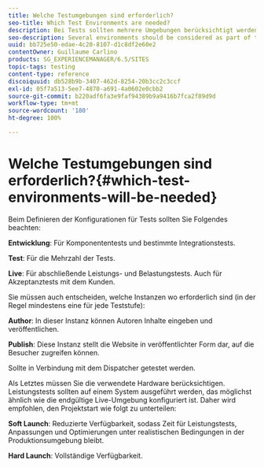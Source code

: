 ```yaml
---
title: Welche Testumgebungen sind erforderlich?
seo-title: Which Test Environments are needed?
description: Bei Tests sollten mehrere Umgebungen berücksichtigt werden.
seo-description: Several environments should be considered as part of testing
uuid: bb725e50-edae-4c20-8107-d1c8df2e60e2
contentOwner: Guillaume Carlino
products: SG_EXPERIENCEMANAGER/6.5/SITES
topic-tags: testing
content-type: reference
discoiquuid: db528b9b-3407-462d-8254-20b3cc2c3ccf
exl-id: 05f7a513-5ee7-4870-a691-4a0602e0cbb2
source-git-commit: b220adf6fa3e9faf94389b9a9416b7fca2f89d9d
workflow-type: tm+mt
source-wordcount: '180'
ht-degree: 100%

---
```


# Welche Testumgebungen sind erforderlich?{#which-test-environments-will-be-needed}

Beim Definieren der Konfigurationen für Tests sollten Sie Folgendes beachten:

**Entwicklung**: Für Komponententests und bestimmte Integrationstests.

**Test**: Für die Mehrzahl der Tests.

**Live**: Für abschließende Leistungs- und Belastungstests. Auch für Akzeptanztests mit dem Kunden.

Sie müssen auch entscheiden, welche Instanzen wo erforderlich sind (in der Regel mindestens eine für jede Teststufe):

**Author**: In dieser Instanz können Autoren Inhalte eingeben und veröffentlichen.

**Publish**: Diese Instanz stellt die Website in veröffentlichter Form dar, auf die Besucher zugreifen können.

Sollte in Verbindung mit dem Dispatcher getestet werden.

Als Letztes müssen Sie die verwendete Hardware berücksichtigen. Leistungstests sollten auf einem System ausgeführt werden, das möglichst ähnlich wie die endgültige Live-Umgebung konfiguriert ist. Daher wird empfohlen, den Projektstart wie folgt zu unterteilen:

**Soft Launch**: Reduzierte Verfügbarkeit, sodass Zeit für Leistungstests, Anpassungen und Optimierungen unter realistischen Bedingungen in der Produktionsumgebung bleibt.

**Hard Launch**: Vollständige Verfügbarkeit.
